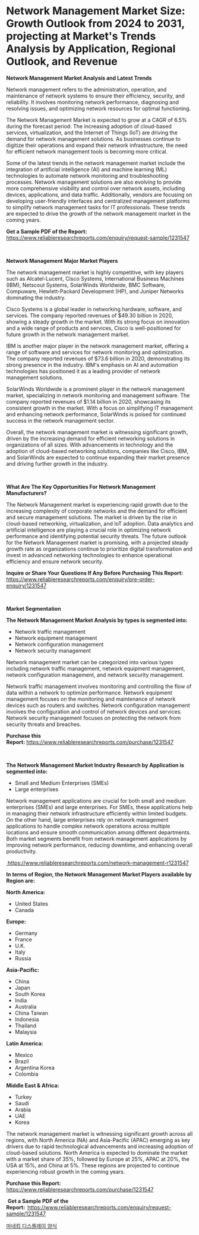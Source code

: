 <p><h1>Network Management Market Size: Growth Outlook from 2024 to 2031, projecting at Market's Trends Analysis by Application, Regional Outlook, and Revenue</h1></p><p><strong>Network Management Market Analysis and Latest Trends</strong></p>
<p><p>Network management refers to the administration, operation, and maintenance of network systems to ensure their efficiency, security, and reliability. It involves monitoring network performance, diagnosing and resolving issues, and optimizing network resources for optimal functioning.</p><p>The Network Management Market is expected to grow at a CAGR of 6.5% during the forecast period. The increasing adoption of cloud-based services, virtualization, and the Internet of Things (IoT) are driving the demand for network management solutions. As businesses continue to digitize their operations and expand their network infrastructure, the need for efficient network management tools is becoming more critical.</p><p>Some of the latest trends in the network management market include the integration of artificial intelligence (AI) and machine learning (ML) technologies to automate network monitoring and troubleshooting processes. Network management solutions are also evolving to provide more comprehensive visibility and control over network assets, including devices, applications, and data traffic. Additionally, vendors are focusing on developing user-friendly interfaces and centralized management platforms to simplify network management tasks for IT professionals. These trends are expected to drive the growth of the network management market in the coming years.</p></p>
<p><strong>Get a Sample PDF of the Report:&nbsp;</strong> <a href="https://www.reliableresearchreports.com/enquiry/request-sample/1231547">https://www.reliableresearchreports.com/enquiry/request-sample/1231547</a></p>
<p>&nbsp;</p>
<p><strong>Network Management Major Market Players</strong></p>
<p><p>The network management market is highly competitive, with key players such as Alcatel-Lucent, Cisco Systems, International Business Machines (IBM), Netscout Systems, SolarWinds Worldwide, BMC Software, Compuware, Hewlett-Packard Development (HP), and Juniper Networks dominating the industry.</p><p>Cisco Systems is a global leader in networking hardware, software, and services. The company reported revenues of $49.30 billion in 2020, showing a steady growth in the market. With its strong focus on innovation and a wide range of products and services, Cisco is well-positioned for future growth in the network management market.</p><p>IBM is another major player in the network management market, offering a range of software and services for network monitoring and optimization. The company reported revenues of $73.6 billion in 2020, demonstrating its strong presence in the industry. IBM's emphasis on AI and automation technologies has positioned it as a leading provider of network management solutions.</p><p>SolarWinds Worldwide is a prominent player in the network management market, specializing in network monitoring and management software. The company reported revenues of $1.14 billion in 2020, showcasing its consistent growth in the market. With a focus on simplifying IT management and enhancing network performance, SolarWinds is poised for continued success in the network management sector.</p><p>Overall, the network management market is witnessing significant growth, driven by the increasing demand for efficient networking solutions in organizations of all sizes. With advancements in technology and the adoption of cloud-based networking solutions, companies like Cisco, IBM, and SolarWinds are expected to continue expanding their market presence and driving further growth in the industry.</p></p>
<p>&nbsp;</p>
<p><strong>What Are The Key Opportunities For Network Management Manufacturers?</strong></p>
<p><p>The Network Management market is experiencing rapid growth due to the increasing complexity of corporate networks and the demand for efficient and secure management solutions. The market is driven by the rise in cloud-based networking, virtualization, and IoT adoption. Data analytics and artificial intelligence are playing a crucial role in optimizing network performance and identifying potential security threats. The future outlook for the Network Management market is promising, with a projected steady growth rate as organizations continue to prioritize digital transformation and invest in advanced networking technologies to enhance operational efficiency and ensure network security.</p></p>
<p><strong>Inquire or Share Your Questions If Any Before Purchasing This Report:</strong> <a href="https://www.reliableresearchreports.com/enquiry/pre-order-enquiry/1231547">https://www.reliableresearchreports.com/enquiry/pre-order-enquiry/1231547</a></p>
<p>&nbsp;</p>
<p><strong>Market Segmentation</strong></p>
<p><strong>The Network Management Market Analysis by types is segmented into:</strong></p>
<p><ul><li>Network traffic management</li><li>Network equipment management</li><li>Network configuration management</li><li>Network security management</li></ul></p>
<p><p>Network management market can be categorized into various types including network traffic management, network equipment management, network configuration management, and network security management. </p><p>Network traffic management involves monitoring and controlling the flow of data within a network to optimize performance. Network equipment management focuses on the monitoring and maintenance of network devices such as routers and switches. Network configuration management involves the configuration and control of network devices and services. Network security management focuses on protecting the network from security threats and breaches.</p></p>
<p><strong>Purchase this Report:&nbsp;</strong><a href="https://www.reliableresearchreports.com/purchase/1231547">https://www.reliableresearchreports.com/purchase/1231547</a></p>
<p>&nbsp;</p>
<p><strong>The Network Management Market Industry Research by Application is segmented into:</strong></p>
<p><ul><li>Small and Medium Enterprises (SMEs)</li><li>Large enterprises</li></ul></p>
<p><p>Network management applications are crucial for both small and medium enterprises (SMEs) and large enterprises. For SMEs, these applications help in managing their network infrastructure efficiently within limited budgets. On the other hand, large enterprises rely on network management applications to handle complex network operations across multiple locations and ensure smooth communication among different departments. Both market segments benefit from network management applications by improving network performance, reducing downtime, and enhancing overall productivity.</p></p>
<p><a href="https://www.reliableresearchreports.com/network-management-r1231547">&nbsp;https://www.reliableresearchreports.com/network-management-r1231547</a></p>
<p><strong>In terms of Region, the Network Management Market Players available by Region are:</strong></p>
<p>
    <p> <strong> North America: </strong>
        <ul>
            <li>United States</li>
            <li>Canada</li>
        </ul>
        </p> 
    <p> <strong> Europe: </strong>
        <ul>
            <li>Germany</li>
            <li>France</li>
            <li>U.K.</li>
            <li>Italy</li>
            <li>Russia</li>
        </ul>
        </p> 
    <p> <strong> Asia-Pacific: </strong>
        <ul>
            <li>China</li>
            <li>Japan</li>
            <li>South Korea</li>
            <li>India</li>
            <li>Australia</li>
            <li>China Taiwan</li>
            <li>Indonesia</li>
            <li>Thailand</li>
            <li>Malaysia</li>
        </ul>
        </p> 
    <p> <strong> Latin America: </strong>
        <ul>
            <li>Mexico</li>
            <li>Brazil</li>
            <li>Argentina Korea</li>
            <li>Colombia</li>
        </ul>
        </p> 
    <p> <strong> Middle East & Africa: </strong>
        <ul>
            <li>Turkey</li>
            <li>Saudi</li>
            <li>Arabia</li>
            <li>UAE</li>
            <li>Korea</li>
        </ul>
    </p>
    </p>
<p><p>The network management market is witnessing significant growth across all regions, with North America (NA) and Asia-Pacific (APAC) emerging as key drivers due to rapid technological advancements and increasing adoption of cloud-based solutions. North America is expected to dominate the market with a market share of 35%, followed by Europe at 25%, APAC at 20%, the USA at 15%, and China at 5%. These regions are projected to continue experiencing robust growth in the coming years.</p></p>
<p><strong>Purchase this Report: </strong><a href="https://www.reliableresearchreports.com/purchase/1231547">https://www.reliableresearchreports.com/purchase/1231547</a></p>
<p>&nbsp;<strong>Get a Sample PDF of the Report:&nbsp;&nbsp;</strong><a href="https://www.reliableresearchreports.com/enquiry/request-sample/1231547">https://www.reliableresearchreports.com/enquiry/request-sample/1231547</a></p>
<p><strong></strong></p>
<p><p><a href="https://github.com/jntpkh496620/Market-Research-Report-List-1/blob/main/982152918693.md">마네킹 디스플레이 양식</a></p></p>